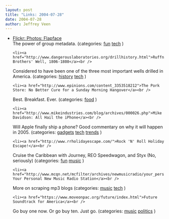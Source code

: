 ```yaml
--- 
layout: post
title: "Links: 2004-07-28"
date: 2004-07-28
author: Jeffrey Veen
---
```

<ul>
    <li><a href="http://www.flickr.com/photos/tags/flapface/">Flickr: Photos: Flapface</a><br />
<span class="link-meta">The power of group metadata. (categories: <a href="http://del.icio.us/veen/fun">fun</a> <a href="http://del.icio.us/veen/tech">tech</a> )</span></li>

    <li><a href="http://www.dangerouslaboratories.org/drillhistory.html">Ruffner Brothers' Well, 1806-1808</a><br />
<span class="link-meta">Considered to have been one of the three most important wells drilled in America. (categories: <a href="http://del.icio.us/veen/history">history</a> <a href="http://del.icio.us/veen/tech">tech</a> )</span></li>

    <li><a href="http://www.epinions.com/content_3353518212">The Pork Store: No Better Cure for a Sunday Morning Hangover</a><br />
<span class="link-meta">Best. Breakfast. Ever. (categories: <a href="http://del.icio.us/veen/food">food</a> )</span></li>

    <li><a href="http://www.mikeindustries.com/blog/archives/000026.php">Mike Davidson: All Hail the iPhone</a><br />
<span class="link-meta">Will Apple finally ship a phone? Good commentary on why it will happen in 2005. (categories: <a href="http://del.icio.us/veen/gadgets">gadgets</a> <a href="http://del.icio.us/veen/tech">tech</a> <a href="http://del.icio.us/veen/trends">trends</a> )</span></li>

    <li><a href="http://www.rrholidayescape.com/">Rock 'N' Roll Holiday Escape!</a><br />
<span class="link-meta">Cruise the Caribbean with Journey, REO Speedwagon, and Styx (No, seriously) (categories: <a href="http://del.icio.us/veen/fun">fun</a> <a href="http://del.icio.us/veen/music">music</a> )</span></li>

    <li><a href="http://www.mcqn.net/mcfilter/archives/newmusicradio/your_personal_new_music_radio_station.html">McFilter: Your Personal New Music Radio Station</a><br />
<span class="link-meta">More on scraping mp3 blogs (categories: <a href="http://del.icio.us/veen/music">music</a> <a href="http://del.icio.us/veen/tech">tech</a> )</span></li>

    <li><a href="https://www.moveonpac.org/future/index.html">Future Soundtrack for America</a><br />
<span class="link-meta">Go buy one now. Or go buy ten. Just go. (categories: <a href="http://del.icio.us/veen/music">music</a> <a href="http://del.icio.us/veen/politics">politics</a> )</span></li>

  </ul>

&#8203;